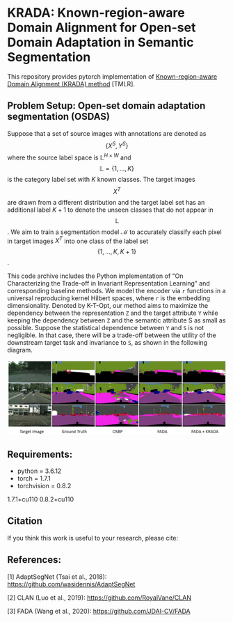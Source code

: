 
# KRADA: Known-region-aware Domain Alignment for Open-set Domain Adaptation in Semantic Segmentation
This repository provides pytorch implementation of [Known-region-aware Domain Alignment (KRADA) method](https://openreview.net/forum?id=5II12ypVQo) [TMLR].


## Problem Setup: Open-set domain adaptation segmentation (OSDAS)
Suppose that a set of source images with annotations are denoted as $$\left\{ X^S, Y^S \right \} $$ where the source label space is $\mathbb{L}^{H\times W}$ and $$\mathbb{L}=\{1, \dots, K\}$$ is the category label set with $K$ known classes. The target images $$X^T$$ are drawn from a different distribution and the target label set has an additional label $K+1$ to denote the unseen classes that do not appear in $$\mathbb{L}$$. We aim to train a segmentation model $\mathcal{M}$ to accurately classify each pixel in target images $X^T$ into one class of the label set $$\{1,\dots, K, K+1\}$$.





This code archive includes the Python implementation of "On Characterizing the Trade-off in Invariant Representation
Learning" and corresponding baseline methods. We model the encoder via `r` functions in a universal reproducing kernel
Hilbert spaces, where `r` is the embedding dimensionality. Denoted by K-T-Opt, our method aims to maximize the
dependency between the representation `Z` and the target attribute `Y` while keeping the dependency between `Z` and the
semantic attribute S as small as possible. Suppose the statistical dependence between `Y` and `S` is not negligible.
In that case, there will be a trade-off between the utility of the downstream target task and invariance to `S`,
as shown in the following diagram.

![plot](./figs/segmentation.png)




## Requirements:

- python = 3.6.12
- torch = 1.7.1
- torchvision = 0.8.2


1.7.1+cu110
0.8.2+cu110



## Citation

If you think this work is useful to your research, please cite:



## References:

[1] AdaptSegNet (Tsai et al., 2018): https://github.com/wasidennis/AdaptSegNet

[2] CLAN (Luo et al., 2019): https://github.com/RoyalVane/CLAN

[3] FADA (Wang et al., 2020): https://github.com/JDAI-CV/FADA



